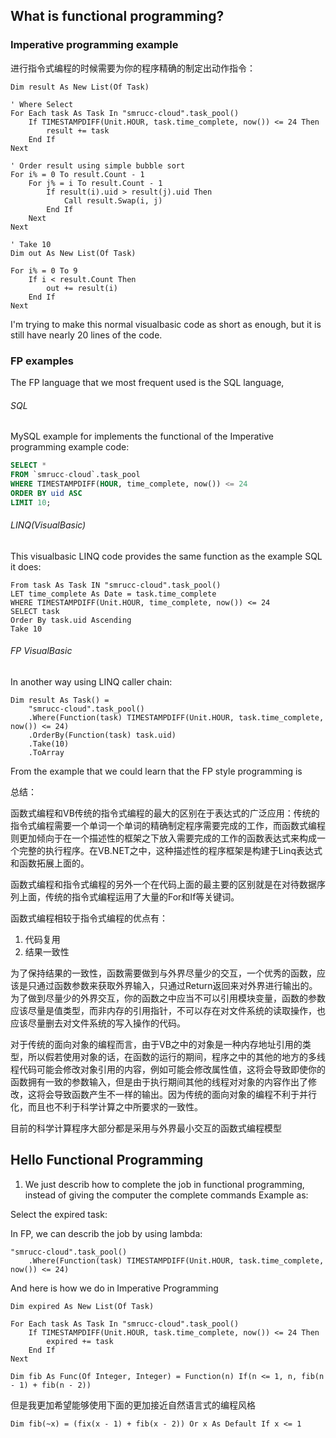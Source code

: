 ## What is functional programming?

### Imperative programming example

进行指令式编程的时候需要为你的程序精确的制定出动作指令：

```vbnet
Dim result As New List(Of Task)

' Where Select
For Each task As Task In "smrucc-cloud".task_pool()
    If TIMESTAMPDIFF(Unit.HOUR, task.time_complete, now()) <= 24 Then
        result += task
    End If
Next

' Order result using simple bubble sort
For i% = 0 To result.Count - 1
    For j% = i To result.Count - 1
        If result(i).uid > result(j).uid Then
            Call result.Swap(i, j)
        End If
    Next
Next

' Take 10
Dim out As New List(Of Task)

For i% = 0 To 9
    If i < result.Count Then
        out += result(i)
    End If
Next
```

I'm trying to make this normal visualbasic code as short as enough, but it is still have nearly 20 lines of the code.

### FP examples

The FP language that we most frequent used is the SQL language,

###### SQL

MySQL example for implements the functional of the Imperative programming example code:

```SQL
SELECT *
FROM `smrucc-cloud`.task_pool
WHERE TIMESTAMPDIFF(HOUR, time_complete, now()) <= 24
ORDER BY uid ASC
LIMIT 10;
```

###### LINQ(VisualBasic)

This visualbasic LINQ code provides the same function as the example SQL it does:

```vbnet
From task As Task IN "smrucc-cloud".task_pool()
LET time_complete As Date = task.time_complete
WHERE TIMESTAMPDIFF(Unit.HOUR, time_complete, now()) <= 24
SELECT task
Order By task.uid Ascending
Take 10
```

###### FP VisualBasic

In another way using LINQ caller chain:

```vbnet
Dim result As Task() =
    "smrucc-cloud".task_pool()
    .Where(Function(task) TIMESTAMPDIFF(Unit.HOUR, task.time_complete, now()) <= 24)
    .OrderBy(Function(task) task.uid)
    .Take(10)
    .ToArray
```

From the example that we could learn that the FP style programming is 

总结：

函数式编程和VB传统的指令式编程的最大的区别在于表达式的广泛应用：传统的指令式编程需要一个单词一个单词的精确制定程序需要完成的工作，而函数式编程则更加倾向于在一个描述性的框架之下放入需要完成的工作的函数表达式来构成一个完整的执行程序。在VB.NET之中，这种描述性的程序框架是构建于Linq表达式和函数拓展上面的。

函数式编程和指令式编程的另外一个在代码上面的最主要的区别就是在对待数据序列上面，传统的指令式编程运用了大量的For和If等关键词。

函数式编程相较于指令式编程的优点有：

1. 代码复用
2. 结果一致性


为了保持结果的一致性，函数需要做到与外界尽量少的交互，一个优秀的函数，应该是只通过函数参数来获取外界输入，只通过Return返回来对外界进行输出的。为了做到尽量少的外界交互，你的函数之中应当不可以引用模块变量，函数的参数应该尽量是值类型，而非内存的引用指针，不可以存在对文件系统的读取操作，也应该尽量删去对文件系统的写入操作的代码。

对于传统的面向对象的编程而言，由于VB之中的对象是一种内存地址引用的类型，所以假若使用对象的话，在函数的运行的期间，程序之中的其他的地方的多线程代码可能会修改对象引用的内容，例如可能会修改属性值，这将会导致即使你的函数拥有一致的参数输入，但是由于执行期间其他的线程对对象的内容作出了修改，这将会导致函数产生不一样的输出。因为传统的面向对象的编程不利于并行化，而且也不利于科学计算之中所要求的一致性。

目前的科学计算程序大部分都是采用与外界最小交互的函数式编程模型


## Hello Functional Programming

1. We just describ how to complete the job in functional programming, instead of giving the computer the complete commands
Example as:

Select the expired task:

In FP, we can describ the job by using lambda:

```vbnet
"smrucc-cloud".task_pool()
    .Where(Function(task) TIMESTAMPDIFF(Unit.HOUR, task.time_complete, now()) <= 24)
```

And here is how we do in Imperative Programming

```vbnet
Dim expired As New List(Of Task)

For Each task As Task In "smrucc-cloud".task_pool()
    If TIMESTAMPDIFF(Unit.HOUR, task.time_complete, now()) <= 24 Then
        expired += task
    End If
Next
```


```vbnet
Dim fib As Func(Of Integer, Integer) = Function(n) If(n <= 1, n, fib(n - 1) + fib(n - 2))
```

但是我更加希望能够使用下面的更加接近自然语言式的编程风格

```vbnet
Dim fib(~x) = (fix(x - 1) + fib(x - 2)) Or x As Default If x <= 1
```